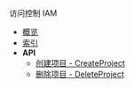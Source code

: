 <div class="sidebar_title ">访问控制 IAM</div>


- [概览](api/iam-api/README.md)
- [索引](api/iam-api/index.md)
- **API**
    - [创建项目 - CreateProject](api/iam-api/create_project)
    - [删除项目 - DeleteProject](api/iam-api/delete_project)
